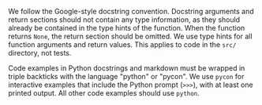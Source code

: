 We follow the Google-style docstring convention.
Docstring arguments and return sections should not contain any type information,
as they should already be contained in the type hints of the function.
When the function returns `None`, the return section should be omitted.
We use type hints for all function arguments and return values.
This applies to code in the `src/` directory, not tests.

Code examples in Python docstrings and markdown must be wrapped in triple backticks with the language "python" or "pycon".
We use `pycon` for interactive examples that include the Python prompt (`>>>`), with at least one printed output.
All other code examples should use `python`.
